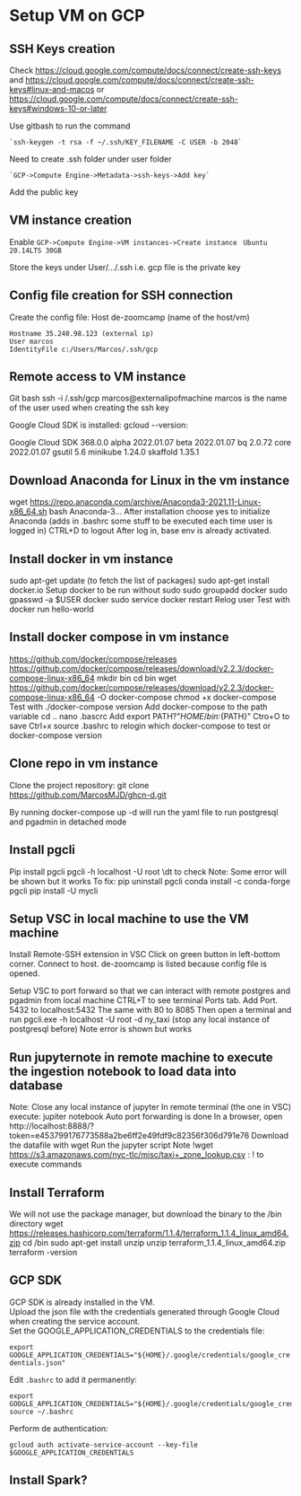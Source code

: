 # Setup VM on GCP

## SSH Keys creation

Check https://cloud.google.com/compute/docs/connect/create-ssh-keys and https://cloud.google.com/compute/docs/connect/create-ssh-keys#linux-and-macos or https://cloud.google.com/compute/docs/connect/create-ssh-keys#windows-10-or-later

Use gitbash to run the command  

    `ssh-keygen -t rsa -f ~/.ssh/KEY_FILENAME -C USER -b 2048`
Need to create .ssh folder under user folder  

    `GCP->Compute Engine->Metadata->ssh-keys->Add key`
Add the public key

## VM instance creation

Enable 
`GCP->Compute Engine->VM instances->Create instance`
` Ubuntu 20.14LTS 30GB`

Store the keys under User/.../.ssh
i.e. gcp file is the private key

## Config file creation for SSH connection

Create the config file:
Host de-zoomcamp (name of the host/vm)

    Hostname 35.240.98.123 (external ip)
    User marcos
    IdentityFile c:/Users/Marcos/.ssh/gcp

## Remote access to VM instance

Git bash
  ssh -i /.ssh/gcp marcos@externalipofmachine
  marcos is the name of the user used when creating the ssh key

  Google Cloud SDK is installed:
  gcloud --version:

  Google Cloud SDK 368.0.0
  alpha 2022.01.07
  beta 2022.01.07
  bq 2.0.72
  core 2022.01.07
  gsutil 5.6 
  minikube 1.24.0
  skaffold 1.35.1

## Download Anaconda for Linux in the vm instance

  wget https://repo.anaconda.com/archive/Anaconda3-2021.11-Linux-x86_64.sh
  bash Anaconda-3...
  After installation choose yes to initialize Anaconda (adds in .bashrc some stuff to be executed each time user is logged in)
  CTRL+D to logout
  After log in, base env is already activated.

## Install docker in vm instance

sudo apt-get update (to fetch the list of packages)
sudo apt-get install docker.io
Setup docker to be run without sudo
  sudo groupadd docker
  sudo gpasswd -a $USER docker
  sudo service docker restart
  Relog user
  Test with docker run hello-world

## Install docker compose in vm instance

https://github.com/docker/compose/releases
https://github.com/docker/compose/releases/download/v2.2.3/docker-compose-linux-x86_64
mkdir bin
cd bin
wget https://github.com/docker/compose/releases/download/v2.2.3/docker-compose-linux-x86_64 -O docker-compose
chmod +x docker-compose
Test with ./docker-compose version
Add docker-compose to the path variable
cd .. 
nano .bascrc
Add export PATH?"${HOME}/bin:${PATH}"
Ctro+O to save
Ctrl+x
source .bashrc to relogin
which docker-compose to test or docker-compose version

## Clone repo in vm instance
Clone the project repository:
git clone https://github.com/MarcosMJD/ghcn-d.git


By running docker-compose up -d will run the yaml file to run postgresql and pgadmin in detached mode

## Install pgcli

Pip install pgcli
pgcli -h localhost -U root
\dt to check
Note: Some error will be shown but it works
To fix:
pip uninstall pgcli
conda install -c conda-forge pgcli
pip install -U mycli

## Setup VSC in local machine to use the VM machine

Install Remote-SSH extension in VSC
Click on green button in left-bottom corner. Connect to host. de-zoomcamp is listed because config file is opened.

Setup VSC to port forward so that we can interact with remote postgres and pgadmin from local machine
CTRL+T to see terminal
Ports tab. Add Port. 5432 to localhost:5432
The same with 80 to 8085
Then open a terminal and run pgcli.exe -h localhost -U root -d ny_taxi
(stop any local instance of postgresql before)
Note error is shown but works

## Run jupyternote in remote machine to execute the ingestion notebook to load data into database

Note: Close any local instance of jupyter
In remote terminal (the one in VSC) execute: jupiter notebook
Auto port forwarding is done
In a browser, open http://localhost:8888/?token=e453799176773588a2be6ff2e49fdf9c82356f306d791e76
Download the datafile with wget 
Run the jupyter script
Note !wget https://s3.amazonaws.com/nyc-tlc/misc/taxi+_zone_lookup.csv :  ! to execute commands

## Install Terraform

We will not use the package manager, but download the binary to the /bin directory
wget https://releases.hashicorp.com/terraform/1.1.4/terraform_1.1.4_linux_amd64.zip
cd /bin
sudo apt-get install unzip
unzip terraform_1.1.4_linux_amd64.zip
terraform -version










## GCP SDK 

GCP SDK is already installed in the VM.  
Upload the json file with the credentials generated through Google Cloud when creating the service account.  
Set the GOOGLE_APPLICATION_CREDENTIALS to the credentials file: 

`export GOOGLE_APPLICATION_CREDENTIALS="${HOME}/.google/credentials/google_credentials.json"  `

Edit `.bashrc` to add it permanently:  

    export GOOGLE_APPLICATION_CREDENTIALS="${HOME}/.google/credentials/google_credentials.json"
    source ~/.bashrc
Perform de authentication:  

`gcloud auth activate-service-account --key-file $GOOGLE_APPLICATION_CREDENTIALS`  

## Install Spark?




